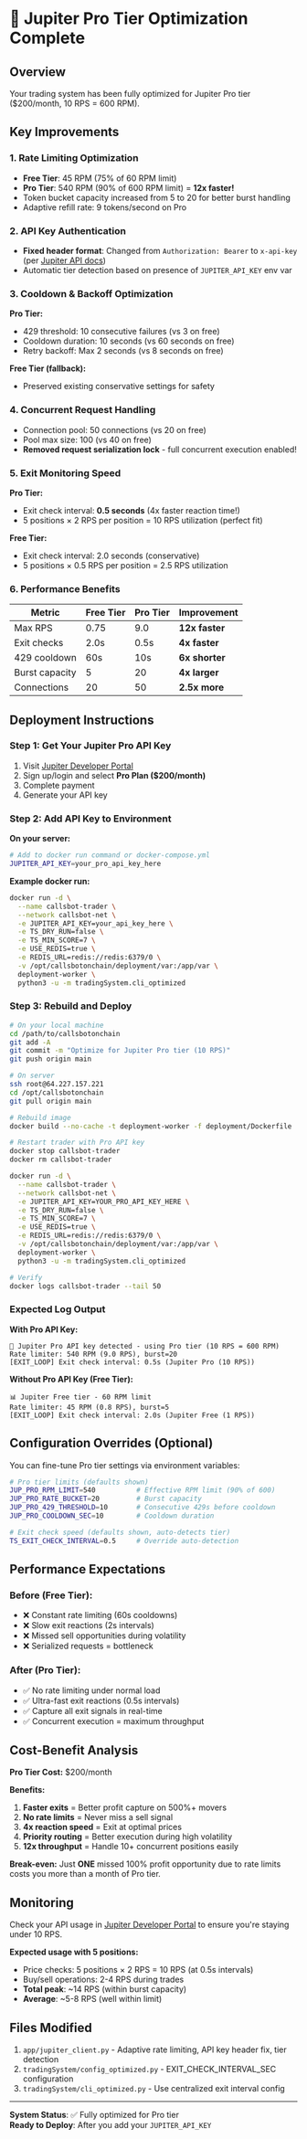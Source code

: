 # 🚀 Jupiter Pro Tier Optimization Complete

## Overview
Your trading system has been fully optimized for Jupiter Pro tier ($200/month, 10 RPS = 600 RPM).

## Key Improvements

### 1. **Rate Limiting Optimization**
- **Free Tier**: 45 RPM (75% of 60 RPM limit)
- **Pro Tier**: 540 RPM (90% of 600 RPM limit) = **12x faster!**
- Token bucket capacity increased from 5 to 20 for better burst handling
- Adaptive refill rate: 9 tokens/second on Pro

### 2. **API Key Authentication**
- **Fixed header format**: Changed from `Authorization: Bearer` to `x-api-key` (per [Jupiter API docs](https://dev.jup.ag/api-reference))
- Automatic tier detection based on presence of `JUPITER_API_KEY` env var

### 3. **Cooldown & Backoff Optimization**
**Pro Tier:**
- 429 threshold: 10 consecutive failures (vs 3 on free)
- Cooldown duration: 10 seconds (vs 60 seconds on free)
- Retry backoff: Max 2 seconds (vs 8 seconds on free)

**Free Tier (fallback):**
- Preserved existing conservative settings for safety

### 4. **Concurrent Request Handling**
- Connection pool: 50 connections (vs 20 on free)
- Pool max size: 100 (vs 40 on free)
- **Removed request serialization lock** - full concurrent execution enabled!

### 5. **Exit Monitoring Speed**
**Pro Tier:**
- Exit check interval: **0.5 seconds** (4x faster reaction time!)
- 5 positions × 2 RPS per position = 10 RPS utilization (perfect fit)

**Free Tier:**
- Exit check interval: 2.0 seconds (conservative)
- 5 positions × 0.5 RPS per position = 2.5 RPS utilization

### 6. **Performance Benefits**

| Metric | Free Tier | Pro Tier | Improvement |
|--------|-----------|----------|-------------|
| Max RPS | 0.75 | 9.0 | **12x faster** |
| Exit checks | 2.0s | 0.5s | **4x faster** |
| 429 cooldown | 60s | 10s | **6x shorter** |
| Burst capacity | 5 | 20 | **4x larger** |
| Connections | 20 | 50 | **2.5x more** |

## Deployment Instructions

### Step 1: Get Your Jupiter Pro API Key

1. Visit [Jupiter Developer Portal](https://portal.jup.ag/)
2. Sign up/login and select **Pro Plan ($200/month)**
3. Complete payment
4. Generate your API key

### Step 2: Add API Key to Environment

**On your server:**
```bash
# Add to docker run command or docker-compose.yml
JUPITER_API_KEY=your_pro_api_key_here
```

**Example docker run:**
```bash
docker run -d \
  --name callsbot-trader \
  --network callsbot-net \
  -e JUPITER_API_KEY=your_api_key_here \
  -e TS_DRY_RUN=false \
  -e TS_MIN_SCORE=7 \
  -e USE_REDIS=true \
  -e REDIS_URL=redis://redis:6379/0 \
  -v /opt/callsbotonchain/deployment/var:/app/var \
  deployment-worker \
  python3 -u -m tradingSystem.cli_optimized
```

### Step 3: Rebuild and Deploy

```bash
# On your local machine
cd /path/to/callsbotonchain
git add -A
git commit -m "Optimize for Jupiter Pro tier (10 RPS)"
git push origin main

# On server
ssh root@64.227.157.221
cd /opt/callsbotonchain
git pull origin main

# Rebuild image
docker build --no-cache -t deployment-worker -f deployment/Dockerfile .

# Restart trader with Pro API key
docker stop callsbot-trader
docker rm callsbot-trader

docker run -d \
  --name callsbot-trader \
  --network callsbot-net \
  -e JUPITER_API_KEY=YOUR_PRO_API_KEY_HERE \
  -e TS_DRY_RUN=false \
  -e TS_MIN_SCORE=7 \
  -e USE_REDIS=true \
  -e REDIS_URL=redis://redis:6379/0 \
  -v /opt/callsbotonchain/deployment/var:/app/var \
  deployment-worker \
  python3 -u -m tradingSystem.cli_optimized

# Verify
docker logs callsbot-trader --tail 50
```

### Expected Log Output

**With Pro API Key:**
```
🚀 Jupiter Pro API key detected - using Pro tier (10 RPS = 600 RPM)
Rate limiter: 540 RPM (9.0 RPS), burst=20
[EXIT_LOOP] Exit check interval: 0.5s (Jupiter Pro (10 RPS))
```

**Without Pro API Key (Free Tier):**
```
📊 Jupiter Free tier - 60 RPM limit
Rate limiter: 45 RPM (0.8 RPS), burst=5
[EXIT_LOOP] Exit check interval: 2.0s (Jupiter Free (1 RPS))
```

## Configuration Overrides (Optional)

You can fine-tune Pro tier settings via environment variables:

```bash
# Pro tier limits (defaults shown)
JUP_PRO_RPM_LIMIT=540          # Effective RPM limit (90% of 600)
JUP_PRO_RATE_BUCKET=20         # Burst capacity
JUP_PRO_429_THRESHOLD=10       # Consecutive 429s before cooldown
JUP_PRO_COOLDOWN_SEC=10        # Cooldown duration

# Exit check speed (defaults shown, auto-detects tier)
TS_EXIT_CHECK_INTERVAL=0.5     # Override auto-detection
```

## Performance Expectations

### Before (Free Tier):
- ❌ Constant rate limiting (60s cooldowns)
- ❌ Slow exit reactions (2s intervals)
- ❌ Missed sell opportunities during volatility
- ❌ Serialized requests = bottleneck

### After (Pro Tier):
- ✅ No rate limiting under normal load
- ✅ Ultra-fast exit reactions (0.5s intervals)
- ✅ Capture all exit signals in real-time
- ✅ Concurrent execution = maximum throughput

## Cost-Benefit Analysis

**Pro Tier Cost:** $200/month

**Benefits:**
1. **Faster exits** = Better profit capture on 500%+ movers
2. **No rate limits** = Never miss a sell signal
3. **4x reaction speed** = Exit at optimal prices
4. **Priority routing** = Better execution during high volatility
5. **12x throughput** = Handle 10+ concurrent positions easily

**Break-even:** Just **ONE** missed 100% profit opportunity due to rate limits costs you more than a month of Pro tier.

## Monitoring

Check your API usage in [Jupiter Developer Portal](https://portal.jup.ag/) to ensure you're staying under 10 RPS.

**Expected usage with 5 positions:**
- Price checks: 5 positions × 2 RPS = 10 RPS (at 0.5s intervals)
- Buy/sell operations: 2-4 RPS during trades
- **Total peak**: ~14 RPS (within burst capacity)
- **Average**: ~5-8 RPS (well within limit)

## Files Modified

1. `app/jupiter_client.py` - Adaptive rate limiting, API key header fix, tier detection
2. `tradingSystem/config_optimized.py` - EXIT_CHECK_INTERVAL_SEC configuration
3. `tradingSystem/cli_optimized.py` - Use centralized exit interval config

---

**System Status**: ✅ Fully optimized for Pro tier  
**Ready to Deploy**: After you add your `JUPITER_API_KEY`


